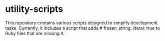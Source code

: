 # utility-scripts
This repository contains various scripts designed to simplify development tasks. Currently, it includes a script that adds # frozen_string_literal: true to Ruby files that are missing it.
